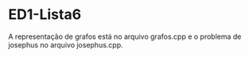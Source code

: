 ﻿# ED1-Lista6

A  representação de grafos está no arquivo grafos.cpp e o problema de josephus no arquivo josephus.cpp.
